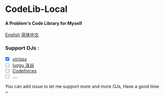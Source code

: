 # CodeLib-Local

#### A Problem's Code Library for Myself

[English](./README.md) [简体中文](./README_zh-CN.md)

### Support OJs :

-   [x] [oiclass](http://www.oiclass.com)
-   [ ] [luogu 洛谷](luogu.com.cn)
-   [ ] [Codeforces](https://codeforces.com/)
-   [ ] ….

You can add issue to let me support more and more OJs, Have a good time ~